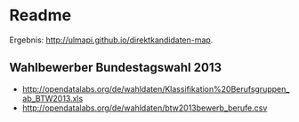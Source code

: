 # Readme

Ergebnis: http://ulmapi.github.io/direktkandidaten-map.


## Wahlbewerber Bundestagswahl 2013 

 * http://opendatalabs.org/de/wahldaten/Klassifikation%20Berufsgruppen_ab_BTW2013.xls
 * http://opendatalabs.org/de/wahldaten/btw2013bewerb_berufe.csv
